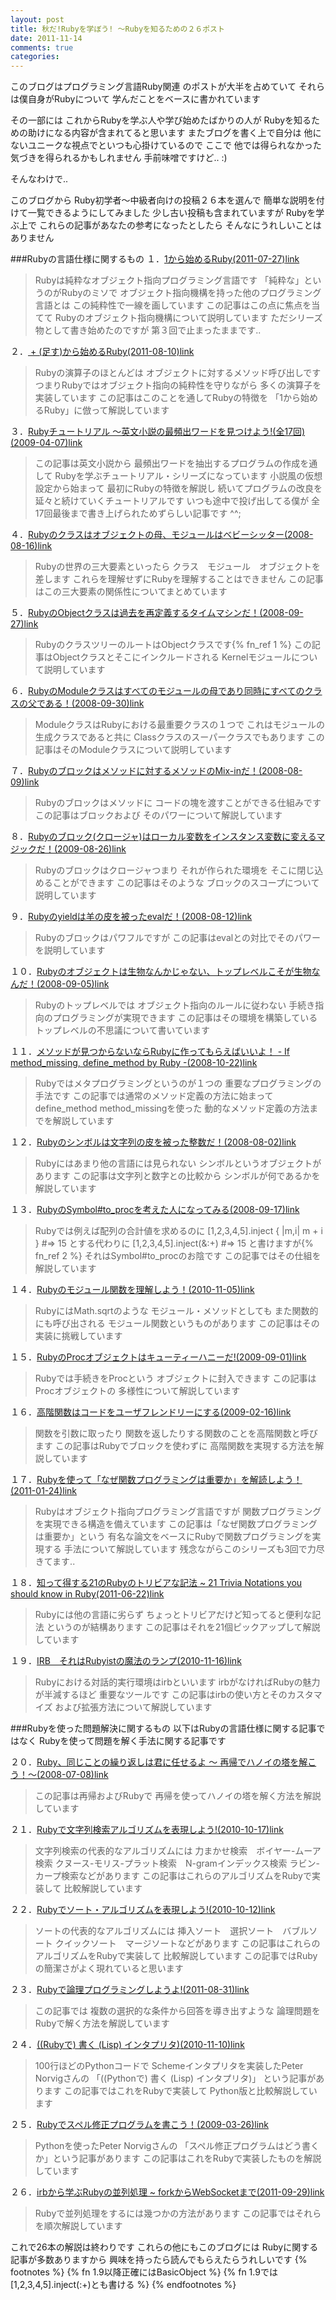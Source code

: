 ```yaml
---
layout: post
title: 秋だ!Rubyを学ぼう! ～Rubyを知るための２６ポスト
date: 2011-11-14
comments: true
categories:
---
```



このブログはプログラミング言語Ruby関連
のポストが大半を占めていて
それらは僕自身がRubyについて
学んだことをベースに書かれています

その一部には
これからRubyを学ぶ人や学び始めたばかりの人が
Rubyを知るための助けになる内容が含まれてると思います
またブログを書く上で自分は
他にないユニークな視点でといつも心掛けているので
ここで
他では得られなかった気づきを得られるかもしれません
手前味噌ですけど.. :)

そんなわけで..

このブログから
Ruby初学者～中級者向けの投稿２６本を選んで
簡単な説明を付けて一覧できるようにしてみました
少し古い投稿も含まれていますが
Rubyを学ぶ上で
これらの記事があなたの参考になったとしたら
そんなにうれしいことはありません

###Rubyの言語仕様に関するもの
１．[1から始めるRuby(2011-07-27)](http://d.hatena.ne.jp/keyesberry/20110727/p1)[link](http://d.hatena.ne.jp/keyesberry/20110727/p1:bookmark)
> 
> Rubyは純粋なオブジェクト指向プログラミング言語です
> 「純粋な」というのがRubyのミソで
> オブジェクト指向機構を持った他のプログラミング言語とは
> この純粋性で一線を画しています
> この記事はこの点に焦点を当てて
> Rubyのオブジェクト指向機構について説明しています
> ただシリーズ物として書き始めたのですが
> 第３回で止まったままです..


２．[ + (足す)から始めるRuby(2011-08-10)](http://d.hatena.ne.jp/keyesberry/20110810/p1)[link](http://d.hatena.ne.jp/keyesberry/20110810/p1:bookmark)
> 
> Rubyの演算子のほとんどは
> オブジェクトに対するメソッド呼び出しです
> つまりRubyではオブジェクト指向の純粋性を守りながら
> 多くの演算子を実装しています
> この記事はこのことを通してRubyの特徴を
> 「1から始めるRuby」に倣って解説しています


３．[Rubyチュートリアル ～英文小説の最頻出ワードを見つけよう!(全17回)(2009-04-07)](http://d.hatena.ne.jp/keyesberry/20090407/p1)[link](http://d.hatena.ne.jp/keyesberry/20090407/p1:bookmark)
> 
> この記事は英文小説から
> 最頻出ワードを抽出するプログラムの作成を通して
> Rubyを学ぶチュートリアル・シリーズになっています
> 小説風の仮想設定から始まって
> 最初にRubyの特徴を解説し
> 続いてプログラムの改良を
> 延々と続けていくチュートリアルです
> いつも途中で投げ出してる僕が
> 全17回最後まで書き上げられためずらしい記事です ^^;


４．[Rubyのクラスはオブジェクトの母、モジュールはベビーシッター(2008-08-16)](http://d.hatena.ne.jp/keyesberry/20080816/p1)[link](http://d.hatena.ne.jp/keyesberry/20080816/p1:bookmark)
> 
> Rubyの世界の三大要素といったら
> クラス　モジュール　オブジェクトを差します
> これらを理解せずにRubyを理解することはできません
> この記事はこの三大要素の関係性についてまとめています


５．[RubyのObjectクラスは過去を再定義するタイムマシンだ！(2008-09-27)](http://d.hatena.ne.jp/keyesberry/20080927/p1)[link](http://d.hatena.ne.jp/keyesberry/20080927/p1:bookmark)
> 
> RubyのクラスツリーのルートはObjectクラスです{% fn_ref 1 %}
> この記事はObjectクラスとそこにインクルードされる
> Kernelモジュールについて説明しています


６．[RubyのModuleクラスはすべてのモジュールの母であり同時にすべてのクラスの父である！(2008-09-30)](http://d.hatena.ne.jp/keyesberry/20080930/p1)[link](http://d.hatena.ne.jp/keyesberry/20080930/p1:bookmark)
> 
> ModuleクラスはRubyにおける最重要クラスの１つで
> これはモジュールの生成クラスであると共に
> Classクラスのスーパークラスでもあります
> この記事はそのModuleクラスについて説明しています


７．[Rubyのブロックはメソッドに対するメソッドのMix-inだ！(2008-08-09)](http://d.hatena.ne.jp/keyesberry/20080809/p1)[link](http://d.hatena.ne.jp/keyesberry/20080809/p1:bookmark)
> 
> Rubyのブロックはメソッドに
> コードの塊を渡すことができる仕組みです
> この記事はブロックおよび
> そのパワーについて解説しています


８．[Rubyのブロック(クロージャ)はローカル変数をインスタンス変数に変えるマジックだ！(2009-08-26)](http://d.hatena.ne.jp/keyesberry/20090826/p1)[link](http://d.hatena.ne.jp/keyesberry/20090826/p1:bookmark)
> 
> Rubyのブロックはクロージャつまり
> それが作られた環境を
> そこに閉じ込めることができます
> この記事はそのような
> ブロックのスコープについて説明しています


９．[Rubyのyieldは羊の皮を被ったevalだ！(2008-08-12)](http://d.hatena.ne.jp/keyesberry/20080812/p1)[link](http://d.hatena.ne.jp/keyesberry/20080812/p1:bookmark)
> 
> Rubyのブロックはパワフルですが
> この記事はevalとの対比でそのパワーを説明しています


１０．[Rubyのオブジェクトは生物なんかじゃない、トップレベルこそが生物なんだ！(2008-09-05)](http://d.hatena.ne.jp/keyesberry/20080905/p1)[link](http://d.hatena.ne.jp/keyesberry/20080905/p1:bookmark)
> 
> Rubyのトップレベルでは
> オブジェクト指向のルールに従わない
> 手続き指向のプログラミングが実現できます
> この記事はその環境を構築している
> トップレベルの不思議について書いています


１１．[メソッドが見つからないならRubyに作ってもらえばいいよ！ - If method_missing, define_method by Ruby -(2008-10-22)](http://d.hatena.ne.jp/keyesberry/20081022/p1)[link](http://d.hatena.ne.jp/keyesberry/20081022/p1:bookmark)
> 
> Rubyではメタプログラミングというのが１つの
> 重要なプログラミングの手法です
> この記事では通常のメソッド定義の方法に始まって
> define_method method_missingを使った
> 動的なメソッド定義の方法までを解説しています


１２．[Rubyのシンボルは文字列の皮を被った整数だ！(2008-08-02)](http://d.hatena.ne.jp/keyesberry/20080802/p1)[link](http://d.hatena.ne.jp/keyesberry/20080802/p1:bookmark)
> 
> Rubyにはあまり他の言語には見られない
> シンボルというオブジェクトがあります
> この記事は文字列と数字との比較から
> シンボルが何であるかを解説しています


１３．[RubyのSymbol#to_procを考えた人になってみる(2008-09-17)](http://d.hatena.ne.jp/keyesberry/20080917/p1)[link](http://d.hatena.ne.jp/keyesberry/20080917/p1:bookmark)
> 
> Rubyでは例えば配列の合計値を求めるのに
> [1,2,3,4,5].inject { |m,i| m + i } #=> 15
> とする代わりに
> [1,2,3,4,5].inject(&:+) #=> 15
> と書けますが{% fn_ref 2 %}
> それはSymbol#to_procのお陰です
> この記事ではその仕組を解説しています


１４．[Rubyのモジュール関数を理解しよう！(2010-11-05)](http://d.hatena.ne.jp/keyesberry/20101105/p1)[link](http://d.hatena.ne.jp/keyesberry/20101105/p1:bookmark)
> 
> RubyにはMath.sqrtのような
> モジュール・メソッドとしても
> また関数的にも呼び出される
> モジュール関数というものがあります
> この記事はその実装に挑戦しています


１５．[RubyのProcオブジェクトはキューティーハニーだ!(2009-09-01)](http://d.hatena.ne.jp/keyesberry/20090901/p1)[link](http://d.hatena.ne.jp/keyesberry/20090901/p1:bookmark)
> 
> Rubyでは手続きをProcという
> オブジェクトに封入できます
> この記事はProcオブジェクトの
> 多様性について解説しています


１６．[高階関数はコードをユーザフレンドリーにする(2009-02-16)](http://d.hatena.ne.jp/keyesberry/20090216/p1)[link](http://d.hatena.ne.jp/keyesberry/20090216/p1:bookmark)
> 
> 関数を引数に取ったり
> 関数を返したりする関数のことを高階関数と呼びます
> この記事はRubyでブロックを使わずに
> 高階関数を実現する方法を解説しています


１７．[Rubyを使って「なぜ関数プログラミングは重要か」を解読しよう！(2011-01-24)](http://d.hatena.ne.jp/keyesberry/20110124/p1)[link](http://d.hatena.ne.jp/keyesberry/20110124/p1:bookmark)
> 
> Rubyはオブジェクト指向プログラミング言語ですが
> 関数プログラミングを実現できる構造を備えています
> この記事は「なぜ関数プログラミングは重要か」という
> 有名な論文をベースにRubyで関数プログラミングを実現する
> 手法について解説しています
> 残念ながらこのシリーズも3回で力尽きてます..


１８．[知って得する21のRubyのトリビアな記法 ~ 21 Trivia Notations you should know in Ruby(2011-06-22)](http://d.hatena.ne.jp/keyesberry/20110622/p1)[link](http://d.hatena.ne.jp/keyesberry/20110622/p1:bookmark)
> 
> Rubyには他の言語に劣らず
> ちょっとトリビアだけど知ってると便利な記法
> というのが結構あります
> この記事はそれを21個ピックアップして解説しています


１９．[IRB　それはRubyistの魔法のランプ(2010-11-16)](http://d.hatena.ne.jp/keyesberry/20101116/p1)[link](http://d.hatena.ne.jp/keyesberry/20101116/p1:bookmark)
> 
> Rubyにおける対話的実行環境はirbといいます
> irbがなければRubyの魅力が半減するほど
> 重要なツールです
> この記事はirbの使い方とそのカスタマイズ
> および拡張方法について解説しています


###Rubyを使った問題解決に関するもの
以下はRubyの言語仕様に関する記事ではなく
Rubyを使って問題を解く手法に関する記事です

２０．[Ruby、同じことの繰り返しは君に任せるよ ～ 再帰でハノイの塔を解こう！～(2008-07-08)](http://d.hatena.ne.jp/keyesberry/20080708/p1)[link](http://d.hatena.ne.jp/keyesberry/20080708/p1:bookmark)
> 
> この記事は再帰およびRubyで
> 再帰を使ってハノイの塔を解く方法を解説しています


２１．[Rubyで文字列検索アルゴリズムを表現しよう!(2010-10-17)](http://d.hatena.ne.jp/keyesberry/20101017/p1)[link](http://d.hatena.ne.jp/keyesberry/20101017/p1:bookmark)
> 
> 文字列検索の代表的なアルゴリズムには
> 力まかせ検索　ボイヤー-ムーア検索
> クヌース-モリス-プラット検索　N-gramインデックス検索
> ラビン-カープ検索などがあります
> この記事はこれらのアルゴリズムをRubyで実装して
> 比較解説しています


２２．[Rubyでソート・アルゴリズムを表現しよう!(2010-10-12)](http://d.hatena.ne.jp/keyesberry/20101012/p1)[link](http://d.hatena.ne.jp/keyesberry/20101012/p1:bookmark)
> 
> ソートの代表的なアルゴリズムには
> 挿入ソート　選択ソート　バブルソート
> クイックソート　マージソートなどがあります
> この記事はこれらのアルゴリズムをRubyで実装して
> 比較解説しています
> この記事ではRubyの簡潔さがよく現れていると思います


２３．[Rubyで論理プログラミングしようよ!(2011-08-31)](http://d.hatena.ne.jp/keyesberry/20110831/p1)[link](http://d.hatena.ne.jp/keyesberry/20110831/p1:bookmark)
> 
> この記事では
> 複数の選択的な条件から回答を導き出すような
> 論理問題をRubyで解く方法を解説しています


２４．[((Rubyで) 書く (Lisp) インタプリタ)(2010-11-10)](http://d.hatena.ne.jp/keyesberry/20101110/p1)[link](http://d.hatena.ne.jp/keyesberry/20101110/p1:bookmark)
> 
> 100行ほどのPythonコードで
> Schemeインタプリタを実装したPeter Norvigさんの
> 「((Pythonで) 書く (Lisp) インタプリタ)」
> という記事があります
> この記事ではこれをRubyで実装して
> Python版と比較解説しています


２５．[Rubyでスペル修正プログラムを書こう！(2009-03-26)](http://d.hatena.ne.jp/keyesberry/20090326/p1)[link](http://d.hatena.ne.jp/keyesberry/20090326/p1:bookmark)
> 
> Pythonを使ったPeter Norvigさんの
> 「スペル修正プログラムはどう書くか」という記事があります
> この記事はこれをRubyで実装したものを解説しています


２６．[irbから学ぶRubyの並列処理 ~ forkからWebSocketまで(2011-09-29)](http://d.hatena.ne.jp/keyesberry/20110929/p1)[link](http://d.hatena.ne.jp/keyesberry/20110929/p1:bookmark)
> 
> Rubyで並列処理をするには幾つかの方法があります
> この記事ではそれらを順次解説しています


これで26本の解説は終わりです
これらの他にもこのブログには
Rubyに関する記事が多数ありますから
興味を持ったら読んでもらえたらうれしいです
{% footnotes %}
   {% fn 1.9以降正確にはBasicObject %}
   {% fn 1.9では[1,2,3,4,5].inject(:+)とも書ける %}
{% endfootnotes %}
